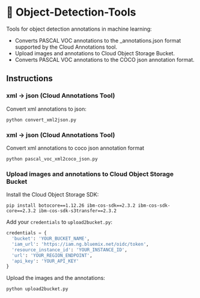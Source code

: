 # 🔧 Object-Detection-Tools
Tools for object detection annotations in machine learning:
- Converts PASCAL VOC annotations to the \_annotations.json format supported by the Cloud Annotations tool.
- Upload images and annotations to Cloud Object Storage Bucket.
- Converts PASCAL VOC annotations to the COCO json annotation format.

## Instructions
### xml → json (Cloud Annotations Tool)
Convert xml annotations to json:
```
python convert_xml2json.py
```

### xml → json (Cloud Annotations Tool)
Convert xml annotations to coco json annotation format
```
python pascal_voc_xml2coco_json.py
```

### Upload images and annotations to Cloud Object Storage Bucket
Install the Cloud Object Storage SDK:
```
pip install botocore==1.12.26 ibm-cos-sdk==2.3.2 ibm-cos-sdk-core==2.3.2 ibm-cos-sdk-s3transfer==2.3.2
```

Add your `credentials` to `upload2bucket.py`:
```python
credentials = {
  'bucket': 'YOUR_BUCKET_NAME',
  'iam_url': 'https://iam.ng.bluemix.net/oidc/token',
  'resource_instance_id': 'YOUR_INSTANCE_ID',
  'url': 'YOUR_REGION_ENDPOINT',
  'api_key': 'YOUR_API_KEY'
}
```

Upload the images and the annotations:
```
python upload2bucket.py
```
